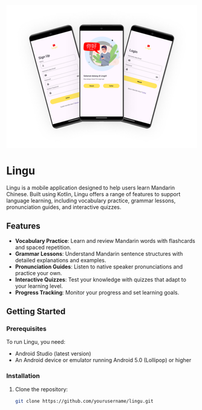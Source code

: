 ![download](https://github.com/LinguHanzi/.github/blob/main/assets/Mockup1.png)

# Lingu

Lingu is a mobile application designed to help users learn Mandarin Chinese. Built using Kotlin, Lingu offers a range of features to support language learning, including vocabulary practice, grammar lessons, pronunciation guides, and interactive quizzes.

## Features

- **Vocabulary Practice**: Learn and review Mandarin words with flashcards and spaced repetition.
- **Grammar Lessons**: Understand Mandarin sentence structures with detailed explanations and examples.
- **Pronunciation Guides**: Listen to native speaker pronunciations and practice your own.
- **Interactive Quizzes**: Test your knowledge with quizzes that adapt to your learning level.
- **Progress Tracking**: Monitor your progress and set learning goals.

## Getting Started

### Prerequisites

To run Lingu, you need:

- Android Studio (latest version)
- An Android device or emulator running Android 5.0 (Lollipop) or higher

### Installation

1. Clone the repository:
   ```sh
   git clone https://github.com/yourusername/lingu.git
